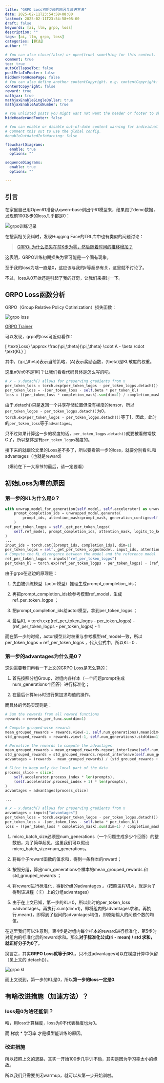 ```yaml
---
title: "GRPO Loss初期为0的原因与改进方法"
date: 2025-02-11T23:54:58+08:00
lastmod: 2025-02-11T23:54:58+08:00
draft: false
keywords: [ai, llm, grpo, loss]
description: ""
tags: [ai, llm, grpo, loss]
categories: [算法]
author: ""

# You can also close(false) or open(true) something for this content.
comment: true
toc: true
autoCollapseToc: false
postMetaInFooter: false
hiddenFromHomePage: false
# You can also define another contentCopyright. e.g. contentCopyright: "This is another copyright."
contentCopyright: false
reward: true
mathjax: true
mathjaxEnableSingleDollar: true
mathjaxEnableAutoNumber: true

# You unlisted posts you might want not want the header or footer to show
hideHeaderAndFooter: false

# You can enable or disable out-of-date content warning for individual post.
# Comment this out to use the global config.
#enableOutdatedInfoWarning: false

flowchartDiagrams:
  enable: true
  options: ""

sequenceDiagrams: 
  enable: true
  options: ""

---
```


## 引言

在家里自己用OpenR1准备从qwen-base训出个R1模型来，结果跑了demo数据，发现前100多步的loss几乎都是0： 

![grpo训练记录](/images/grpo_train.png)

在搜索相关资料时，发现Hugging Face的TRL库中也有类似的问题讨论：

> [GRPO: 为什么损失在前K步为零，然后随着时间的推移增加？](https://github.com/huggingface/trl/issues/2703#issuecomment-2625274839)

这表明，GRPO训练初期损失为零可能是一个固有现象。

至于我的loss为啥一直是0，这应该与我的lr等超参有关，这里就不讨论了。

不过，loss从0开始还是引起了我的好奇，让我们来探讨一下。

## GRPO Loss函数分析

GRPO（Group Relative Policy Optimization）损失函数：

![grpo loss](/images/grpo_loss.png)

[GRPO Trainer](https://huggingface.co/docs/trl/grpo_trainer)

可以发现，grpo的loss可近似看作：

\[ \text{Loss} \approx \frac{\pi_\theta}{\pi_\theta} \cdot A - \beta \cdot \text{KL} \]

其中，\(\pi_\theta\)表示当前策略，\(A\)表示奖励函数，\(\beta\)是KL散度的权重。

这里πθ/πθ不是1吗？让我们看看代码具体是怎么写的吧。

```python
# x - x.detach() allows for preserving gradients from x
per_token_loss = torch.exp(per_token_logps - per_token_logps.detach()) * advantages.unsqueeze(1)
per_token_loss = -(per_token_loss - self.beta * per_token_kl)
loss = ((per_token_loss * completion_mask).sum(dim=1) / completion_mask.sum(dim=1)).mean()
```

由于.detach()只是返回一个共享存储位置但没有梯度的tensor，所以`per_token_logps - per_token_logps.detach()`为0，`torch.exp(per_token_logps - per_token_logps.detach())`等于1，因此，此时的`per_token_loss`等于`advantages`。

只不过如果计算这一步的梯度的话，`per_token_logps.detach()`就要被看做常数C了，所以整体是有`per_token_logps`梯度的。

接下来的就跟论文里的Loss差不多了，所以要看第一步的loss，就要分别看KL和advantages（也就是reward）

（爆论在下一大章节的最后，请一定要看）

## 初始Loss为零的原因

### 第一步的KL为什么是0？

```python
with unwrap_model_for_generation(self.model, self.accelerator) as unwrapped_model:
    prompt_completion_ids = unwrapped_model.generate(
        prompt_ids, attention_mask=prompt_mask, generation_config=self.generation_config
    )
ref_per_token_logps = self._get_per_token_logps(
    self.ref_model, prompt_completion_ids, attention_mask, logits_to_keep
)
...
input_ids = torch.cat([prompt_ids, completion_ids], dim=1)
per_token_logps = self._get_per_token_logps(model, input_ids, attention_mask, logits_to_keep)
# Compute the KL divergence between the model and the reference model
ref_per_token_logps = inputs["ref_per_token_logps"]
per_token_kl = torch.exp(ref_per_token_logps - per_token_logps) - (ref_per_token_logps - per_token_logps) - 1
```

由于grpo在这边的原理是：

1. 先由被训练模型（actor模型）推理生成prompt_completion_ids；

2. 再把prompt_completion_ids给参考模型ref_model，生成ref_per_token_logps ；

3. 把prompt_completion_ids给actor模型，拿到per_token_logps ；

4. 最后KL = torch.exp(ref_per_token_logps - per_token_logps) - (ref_per_token_logps - per_token_logps) - 1

而在第一步的时候，actor模型此时权重与参考模型ref_model一致，所以per_token_logps = ref_per_token_logps ，代入公式中，所以KL=0 .

### 第一步的advantages为什么是0？

这边需要我们再看一下上文的GRPO Loss是怎么算的：

1. 首先按照分组Group，对组内各样本（一个问题prompt生成num_generations个回答）进行标准化；

2. 在最后计算loss时进行累加求均值的操作。

而具体的代码实现则是：

```python
# Sum the rewards from all reward functions
rewards = rewards_per_func.sum(dim=1)

# Compute grouped-wise rewards
mean_grouped_rewards = rewards.view(-1, self.num_generations).mean(dim=1)
std_grouped_rewards = rewards.view(-1, self.num_generations).std(dim=1)

# Normalize the rewards to compute the advantages
mean_grouped_rewards = mean_grouped_rewards.repeat_interleave(self.num_generations, dim=0)
std_grouped_rewards = std_grouped_rewards.repeat_interleave(self.num_generations, dim=0)
advantages = (rewards - mean_grouped_rewards) / (std_grouped_rewards + 1e-4)

# Slice to keep only the local part of the data
process_slice = slice(
    self.accelerator.process_index * len(prompts),
    (self.accelerator.process_index + 1) * len(prompts),
)
advantages = advantages[process_slice]

...

# x - x.detach() allows for preserving gradients from x
advantages = inputs["advantages"]
per_token_loss = torch.exp(per_token_logps - per_token_logps.detach()) * advantages.unsqueeze(1)
per_token_loss = -(per_token_loss - self.beta * per_token_kl)
loss = ((per_token_loss * completion_mask).sum(dim=1) / completion_mask.sum(dim=1)).mean()
```

1. micro_batch_size必须是num_generations（一个问题生成多少个回答）的整数倍，为了简单起见，这里我们可以假设micro_batch_size=num_generations。

2. 将每个子reward函数的值求和，得到一条样本的reward；

3. 按照分组，算出num_generations个样本的mean_grouped_rewards 和std_grouped_rewards ；

4. 将reward进行标准化，得到分组的advantages 。（按照进程切片，就是为了得到该进程（卡）上的分组advantages）

5. 由于在上文已知，第一步的KL=0，所以此时的per_token_loss =advantages。再执行.sum(dim=1)，即将组内的advantages求和。再执行.mean()，即得到了组间的advantages均值，即原始输入的问题个数的均值。

在这里我们可以注意到，第4步是对组内每个样本的reward进行标准化，第5步时对组内的标准化后的reward求和。那么**对于标准化公式(ri - mean) / std 求和，就正好分子为0了**。

换言之，其实**GRPO Loss就等于βKL**。只不过advantages可以在梯度计算中保留（见上文的.detach()）。

![grpo kl](/images/grpo_kl.png)

而上文说到，第一步的KL是0，所以**第一步的loss一定是0**.

## 有啥改进措施（加速方法）？

### loss是0为啥还能训？

哈，用loss计算梯度，loss为0不代表梯度也为0。

而 梯度 * 学习率 才是模型能训练的原因。

### 改进措施

所以按照上文的思路，其实一开始100步几乎训不动，其实是因为学习率太小的缘故。

所以我们只需要关闭warmup，就可以从第一步开始训啦。
